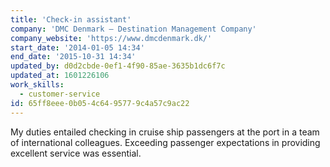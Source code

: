 ```yaml
---
title: 'Check-in assistant'
company: 'DMC Denmark – Destination Management Company'
company_website: 'https://www.dmcdenmark.dk/'
start_date: '2014-01-05 14:34'
end_date: '2015-10-31 14:34'
updated_by: d0d2cbde-0ef1-4f90-85ae-3635b1dc6f7c
updated_at: 1601226106
work_skills:
  - customer-service
id: 65ff8eee-0b05-4c64-9577-9c4a57c9ac22
---
```

My duties entailed checking in cruise ship passengers at the port in a team of international colleagues. Exceeding passenger expectations in providing excellent service was essential.